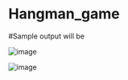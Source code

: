 # Hangman_game
#Sample output will be 

![image](https://user-images.githubusercontent.com/97338866/230176744-f7a9699a-1e3c-4f8e-bf09-1cb77330ea94.png)

![image](https://user-images.githubusercontent.com/97338866/230176861-d485e906-14e4-4c94-a22e-04d8d699d291.png)


